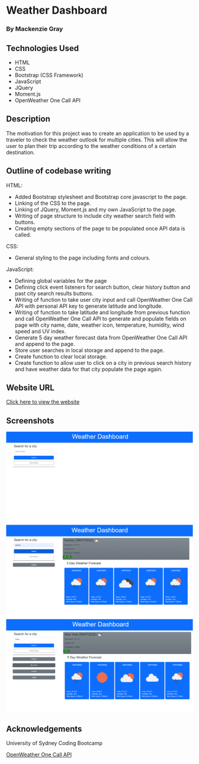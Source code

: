 # Weather Dashboard

### By Mackenzie Gray

## Technologies Used 

- HTML
- CSS 
- Bootstrap (CSS Framework)
- JavaScript
- JQuery
- Moment.js
- OpenWeather One Call API

## Description 

The motivation for this project was to create an application to be used by a traveler to check the weather outlook for multiple cities. This will allow the user to plan their trip according to the weather conditions of a certain destination.  

## Outline of codebase writing 

HTML:
- Added Bootstrap stylesheet and Bootstrap core javascript to the page.
- Linking of the CSS to the page.
- Linking of JQuery, Moment.js and my own JavaScript to the page.
- Writing of page structure to include city weather search field with buttons.
- Creating empty sections of the page to be populated once API data is called.

CSS:
- General styling to the page including fonts and colours.

JavaScript:
- Defining global variables for the page 
- Defining click event listeners for search button, clear history button and past city search results buttons.
- Writing of function to take user city input and call OpenWeather One Call API with personal API key to generate latitude and longitude. 
- Writing of function to take latitude and longitude from previous function and call OpenWeather One Call API to generate and populate fields on page with city name, date, weather icon, temperature, humidity, wind speed and UV index.
- Generate 5 day weather forecast data from OpenWeather One Call API and append to the page. 
- Store user searches in local storage and append to the page. 
- Create function to clear local storage. 
- Create function to allow user to click on a city in previous search history and have weather data for that city populate the page again. 

## Website URL

[Click here to view the website](https://mdkgray.github.io/weather_dashboard/)

## Screenshots

![Screenshot-1](./Assets/Screenshots/weather_dashboard_1.PNG)
![Screenshot-2](./Assets/Screenshots/weather_dashboard_2.PNG)
![Screenshot-2](./Assets/Screenshots/weather_dashboard_3.PNG)

## Acknowledgements  

University of Sydney Coding Bootcamp

[OpenWeather One Call API](https://openweathermap.org/api/one-call-api)
